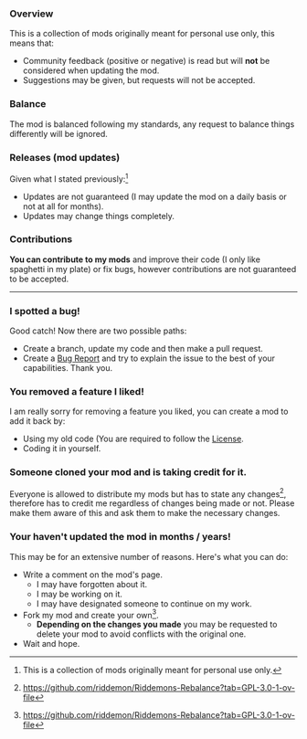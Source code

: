 ### Overview
This is a collection of mods originally meant for personal use only, this means that:
- Community feedback (positive or negative) is read but will **not** be considered when updating the mod.
- Suggestions may be given, but requests will not be accepted.

### Balance
The mod is balanced following my standards, any request to balance things differently will be ignored.

### Releases (mod updates)
Given what I stated previously:[^1]
- Updates are not guaranteed (I may update the mod on a daily basis or not at all for months).
- Updates may change things completely.

### Contributions
**You can contribute to my mods** and improve their code (I only like spaghetti in my plate) or fix bugs, however contributions are not guaranteed to be accepted.

-----

### I spotted a bug!
Good catch! Now there are two possible paths:
- Create a branch, update my code and then make a pull request.
- Create a [Bug Report](https://github.com/riddemon/StellarisMods/issues) and try to explain the issue to the best of your capabilities.
Thank you.

### You removed a feature I liked!
I am really sorry for removing a feature you liked, you can create a mod to add it back by:
- Using my old code (You are required to follow the [License](https://github.com/riddemon/StellarisMods?tab=GPL-3.0-1-ov-file#readme).
- Coding it in yourself.

### Someone cloned your mod and is taking credit for it.
Everyone is allowed to distribute my mods but has to state any changes[^2], therefore has to credit me regardless of changes being made or not.
Please make them aware of this and ask them to make the necessary changes.

### Your haven't updated the mod in months / years!
This may be for an extensive number of reasons. Here's what you can do:
- Write a comment on the mod's page.
  - I may have forgotten about it.
  - I may be working on it.
  - I may have designated someone to continue on my work.
- Fork my mod and create your own[^2].
  - **Depending on the changes you made** you may be requested to delete your mod to avoid conflicts with the original one.
- Wait and hope.

[^1]: This is a collection of mods originally meant for personal use only.
[^2]: https://github.com/riddemon/Riddemons-Rebalance?tab=GPL-3.0-1-ov-file
